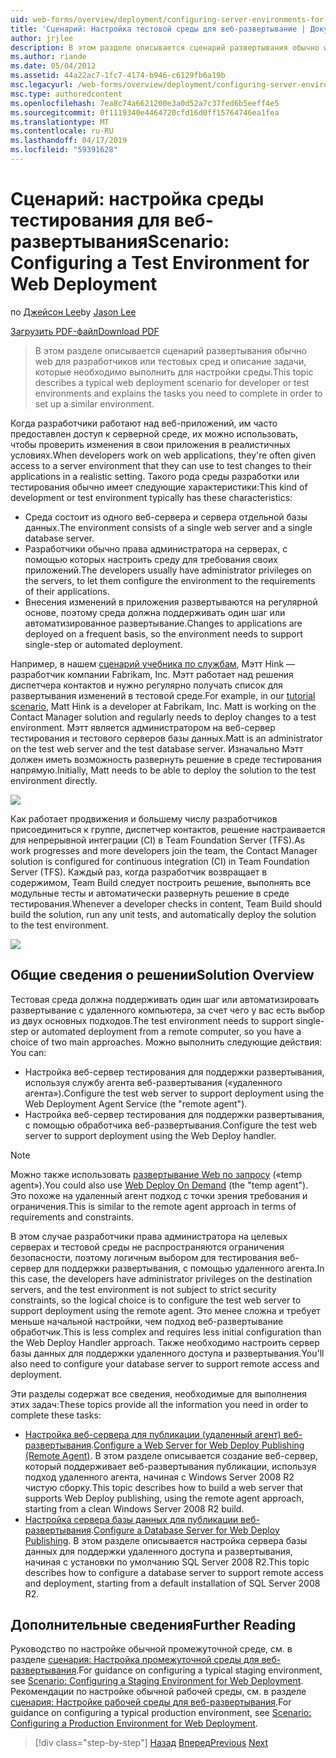 ```yaml
---
uid: web-forms/overview/deployment/configuring-server-environments-for-web-deployment/scenario-configuring-a-test-environment-for-web-deployment
title: 'Сценарий: Настройка тестовой среды для веб-развертывание | Документация Майкрософт'
author: jrjlee
description: В этом разделе описывается сценарий развертывания обычно web для разработчиков или тестовых сред и описание задачи, которые необходимо выполнить для настройки удостоверения службы...
ms.author: riande
ms.date: 05/04/2012
ms.assetid: 44a22ac7-1fc7-4174-b946-c6129fb6a19b
msc.legacyurl: /web-forms/overview/deployment/configuring-server-environments-for-web-deployment/scenario-configuring-a-test-environment-for-web-deployment
msc.type: authoredcontent
ms.openlocfilehash: 7ea8c74a6621200e3a0d52a7c37fed6b5eeff4e5
ms.sourcegitcommit: 0f1119340e4464720cfd16d0ff15764746ea1fea
ms.translationtype: MT
ms.contentlocale: ru-RU
ms.lasthandoff: 04/17/2019
ms.locfileid: "59391628"
---
```

# <a name="scenario-configuring-a-test-environment-for-web-deployment"></a><span data-ttu-id="bd0ef-103">Сценарий: настройка среды тестирования для веб-развертывания</span><span class="sxs-lookup"><span data-stu-id="bd0ef-103">Scenario: Configuring a Test Environment for Web Deployment</span></span>

<span data-ttu-id="bd0ef-104">по [Джейсон Lee](https://github.com/jrjlee)</span><span class="sxs-lookup"><span data-stu-id="bd0ef-104">by [Jason Lee](https://github.com/jrjlee)</span></span>

[<span data-ttu-id="bd0ef-105">Загрузить PDF-файл</span><span class="sxs-lookup"><span data-stu-id="bd0ef-105">Download PDF</span></span>](https://msdnshared.blob.core.windows.net/media/MSDNBlogsFS/prod.evol.blogs.msdn.com/CommunityServer.Blogs.Components.WeblogFiles/00/00/00/63/56/8130.DeployingWebAppsInEnterpriseScenarios.pdf)

> <span data-ttu-id="bd0ef-106">В этом разделе описывается сценарий развертывания обычно web для разработчиков или тестовых сред и описание задачи, которые необходимо выполнить для настройки среды.</span><span class="sxs-lookup"><span data-stu-id="bd0ef-106">This topic describes a typical web deployment scenario for developer or test environments and explains the tasks you need to complete in order to set up a similar environment.</span></span>


<span data-ttu-id="bd0ef-107">Когда разработчики работают над веб-приложений, им часто предоставлен доступ к серверной среде, их можно использовать, чтобы проверить изменения в свои приложения в реалистичных условиях.</span><span class="sxs-lookup"><span data-stu-id="bd0ef-107">When developers work on web applications, they're often given access to a server environment that they can use to test changes to their applications in a realistic setting.</span></span> <span data-ttu-id="bd0ef-108">Такого рода среды разработки или тестирования обычно имеет следующие характеристики:</span><span class="sxs-lookup"><span data-stu-id="bd0ef-108">This kind of development or test environment typically has these characteristics:</span></span>

- <span data-ttu-id="bd0ef-109">Среда состоит из одного веб-сервера и сервера отдельной базы данных.</span><span class="sxs-lookup"><span data-stu-id="bd0ef-109">The environment consists of a single web server and a single database server.</span></span>
- <span data-ttu-id="bd0ef-110">Разработчики обычно права администратора на серверах, с помощью которых настроить среду для требования своих приложений.</span><span class="sxs-lookup"><span data-stu-id="bd0ef-110">The developers usually have administrator privileges on the servers, to let them configure the environment to the requirements of their applications.</span></span>
- <span data-ttu-id="bd0ef-111">Внесения изменений в приложения развертываются на регулярной основе, поэтому среда должна поддерживать один шаг или автоматизированное развертывание.</span><span class="sxs-lookup"><span data-stu-id="bd0ef-111">Changes to applications are deployed on a frequent basis, so the environment needs to support single-step or automated deployment.</span></span>

<span data-ttu-id="bd0ef-112">Например, в нашем [сценарий учебника по службам](../deploying-web-applications-in-enterprise-scenarios/enterprise-web-deployment-scenario-overview.md), Мэтт Hink — разработчик компании Fabrikam, Inc. Мэтт работает над решения диспетчера контактов и нужно регулярно получать список для развертывания изменений в тестовой среде.</span><span class="sxs-lookup"><span data-stu-id="bd0ef-112">For example, in our [tutorial scenario](../deploying-web-applications-in-enterprise-scenarios/enterprise-web-deployment-scenario-overview.md), Matt Hink is a developer at Fabrikam, Inc. Matt is working on the Contact Manager solution and regularly needs to deploy changes to a test environment.</span></span> <span data-ttu-id="bd0ef-113">Мэтт является администратором на веб-сервер тестирования и тестового серверов базы данных.</span><span class="sxs-lookup"><span data-stu-id="bd0ef-113">Matt is an administrator on the test web server and the test database server.</span></span> <span data-ttu-id="bd0ef-114">Изначально Мэтт должен иметь возможность развернуть решение в среде тестирования напрямую.</span><span class="sxs-lookup"><span data-stu-id="bd0ef-114">Initially, Matt needs to be able to deploy the solution to the test environment directly.</span></span>

![](scenario-configuring-a-test-environment-for-web-deployment/_static/image1.png)

<span data-ttu-id="bd0ef-115">Как работает продвижения и большему числу разработчиков присоединиться к группе, диспетчер контактов, решение настраивается для непрерывной интеграции (CI) в Team Foundation Server (TFS).</span><span class="sxs-lookup"><span data-stu-id="bd0ef-115">As work progresses and more developers join the team, the Contact Manager solution is configured for continuous integration (CI) in Team Foundation Server (TFS).</span></span> <span data-ttu-id="bd0ef-116">Каждый раз, когда разработчик возвращает в содержимом, Team Build следует построить решение, выполнять все модульные тесты и автоматически развернуть решение в среде тестирования.</span><span class="sxs-lookup"><span data-stu-id="bd0ef-116">Whenever a developer checks in content, Team Build should build the solution, run any unit tests, and automatically deploy the solution to the test environment.</span></span>

![](scenario-configuring-a-test-environment-for-web-deployment/_static/image2.png)

## <a name="solution-overview"></a><span data-ttu-id="bd0ef-117">Общие сведения о решении</span><span class="sxs-lookup"><span data-stu-id="bd0ef-117">Solution Overview</span></span>

<span data-ttu-id="bd0ef-118">Тестовая среда должна поддерживать один шаг или автоматизировать развертывание с удаленного компьютера, за счет чего у вас есть выбор из двух основных подходов.</span><span class="sxs-lookup"><span data-stu-id="bd0ef-118">The test environment needs to support single-step or automated deployment from a remote computer, so you have a choice of two main approaches.</span></span> <span data-ttu-id="bd0ef-119">Можно выполнить следующие действия: </span><span class="sxs-lookup"><span data-stu-id="bd0ef-119">You can:</span></span>

- <span data-ttu-id="bd0ef-120">Настройка веб-сервер тестирования для поддержки развертывания, используя службу агента веб-развертывания («удаленного агента»).</span><span class="sxs-lookup"><span data-stu-id="bd0ef-120">Configure the test web server to support deployment using the Web Deployment Agent Service (the "remote agent").</span></span>
- <span data-ttu-id="bd0ef-121">Настройка веб-сервер тестирования для поддержки развертывания, с помощью обработчика веб-развертывания.</span><span class="sxs-lookup"><span data-stu-id="bd0ef-121">Configure the test web server to support deployment using the Web Deploy handler.</span></span>

> [!NOTE]
> <span data-ttu-id="bd0ef-122">Можно также использовать [развертывание Web по запросу](https://technet.microsoft.com/library/ee517345(WS.10).aspx) («temp agent»).</span><span class="sxs-lookup"><span data-stu-id="bd0ef-122">You could also use [Web Deploy On Demand](https://technet.microsoft.com/library/ee517345(WS.10).aspx) (the "temp agent").</span></span> <span data-ttu-id="bd0ef-123">Это похоже на удаленный агент подход с точки зрения требования и ограничения.</span><span class="sxs-lookup"><span data-stu-id="bd0ef-123">This is similar to the remote agent approach in terms of requirements and constraints.</span></span>


<span data-ttu-id="bd0ef-124">В этом случае разработчики права администратора на целевых серверах и тестовой среды не распространяются ограничения безопасности, поэтому логичным выбором для тестирования веб-сервер для поддержки развертывания, с помощью удаленного агента.</span><span class="sxs-lookup"><span data-stu-id="bd0ef-124">In this case, the developers have administrator privileges on the destination servers, and the test environment is not subject to strict security constraints, so the logical choice is to configure the test web server to support deployment using the remote agent.</span></span> <span data-ttu-id="bd0ef-125">Это менее сложна и требует меньше начальной настройки, чем подход веб-развертывание обработчик.</span><span class="sxs-lookup"><span data-stu-id="bd0ef-125">This is less complex and requires less initial configuration than the Web Deploy Handler approach.</span></span> <span data-ttu-id="bd0ef-126">Также необходимо настроить сервер базы данных для поддержки удаленного доступа и развертывания.</span><span class="sxs-lookup"><span data-stu-id="bd0ef-126">You'll also need to configure your database server to support remote access and deployment.</span></span>

<span data-ttu-id="bd0ef-127">Эти разделы содержат все сведения, необходимые для выполнения этих задач:</span><span class="sxs-lookup"><span data-stu-id="bd0ef-127">These topics provide all the information you need in order to complete these tasks:</span></span>

- <span data-ttu-id="bd0ef-128">[Настройка веб-сервера для публикации (удаленный агент) веб-развертывания](configuring-a-web-server-for-web-deploy-publishing-remote-agent.md).</span><span class="sxs-lookup"><span data-stu-id="bd0ef-128">[Configure a Web Server for Web Deploy Publishing (Remote Agent)](configuring-a-web-server-for-web-deploy-publishing-remote-agent.md).</span></span> <span data-ttu-id="bd0ef-129">В этом разделе описывается создание веб-сервер, который поддерживает веб-развертывания публикации, используя подход удаленного агента, начиная с Windows Server 2008 R2 чистую сборку.</span><span class="sxs-lookup"><span data-stu-id="bd0ef-129">This topic describes how to build a web server that supports Web Deploy publishing, using the remote agent approach, starting from a clean Windows Server 2008 R2 build.</span></span>
- <span data-ttu-id="bd0ef-130">[Настройка сервера базы данных для публикации веб-развертывания](configuring-a-database-server-for-web-deploy-publishing.md).</span><span class="sxs-lookup"><span data-stu-id="bd0ef-130">[Configure a Database Server for Web Deploy Publishing](configuring-a-database-server-for-web-deploy-publishing.md).</span></span> <span data-ttu-id="bd0ef-131">В этом разделе описывается настройка сервера базы данных для поддержки удаленного доступа и развертывания, начиная с установки по умолчанию SQL Server 2008 R2.</span><span class="sxs-lookup"><span data-stu-id="bd0ef-131">This topic describes how to configure a database server to support remote access and deployment, starting from a default installation of SQL Server 2008 R2.</span></span>

## <a name="further-reading"></a><span data-ttu-id="bd0ef-132">Дополнительные сведения</span><span class="sxs-lookup"><span data-stu-id="bd0ef-132">Further Reading</span></span>

<span data-ttu-id="bd0ef-133">Руководство по настройке обычной промежуточной среде, см. в разделе [сценария: Настройка промежуточной среды для веб-развертывания](scenario-configuring-a-staging-environment-for-web-deployment.md).</span><span class="sxs-lookup"><span data-stu-id="bd0ef-133">For guidance on configuring a typical staging environment, see [Scenario: Configuring a Staging Environment for Web Deployment](scenario-configuring-a-staging-environment-for-web-deployment.md).</span></span> <span data-ttu-id="bd0ef-134">Рекомендации по настройке обычной рабочей среды, см. в разделе [сценария: Настройке рабочей среды для веб-развертывания](scenario-configuring-a-production-environment-for-web-deployment.md).</span><span class="sxs-lookup"><span data-stu-id="bd0ef-134">For guidance on configuring a typical production environment, see [Scenario: Configuring a Production Environment for Web Deployment](scenario-configuring-a-production-environment-for-web-deployment.md).</span></span>

> [!div class="step-by-step"]
> <span data-ttu-id="bd0ef-135">[Назад](choosing-the-right-approach-to-web-deployment.md)
> [Вперед](scenario-configuring-a-staging-environment-for-web-deployment.md)</span><span class="sxs-lookup"><span data-stu-id="bd0ef-135">[Previous](choosing-the-right-approach-to-web-deployment.md)
[Next](scenario-configuring-a-staging-environment-for-web-deployment.md)</span></span>
